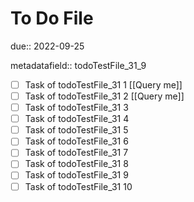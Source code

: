 # To Do File

due:: 2022-09-25

metadatafield:: todoTestFile_31_9

- [ ] Task of todoTestFile_31 1 [[Query me]]
- [ ] Task of todoTestFile_31 2 [[Query me]]
- [ ] Task of todoTestFile_31 3
- [ ] Task of todoTestFile_31 4
- [ ] Task of todoTestFile_31 5
- [ ] Task of todoTestFile_31 6
- [ ] Task of todoTestFile_31 7
- [ ] Task of todoTestFile_31 8
- [ ] Task of todoTestFile_31 9
- [ ] Task of todoTestFile_31 10